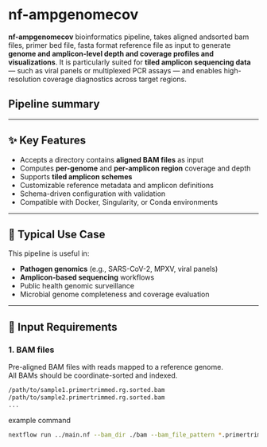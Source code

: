 


# nf-ampgenomecov

**nf-ampgenomecov** bioinformatics pipeline, takes aligned andsorted bam files, primer bed file, fasta format reference file as input to generate **genome and amplicon-level depth and coverage profiles and visualizations**.  It is particularly suited for **tiled amplicon sequencing data** — such as viral panels or multiplexed PCR assays — and enables high-resolution coverage diagnostics across target regions.

## Pipeline summary

---

## ✨ Key Features

- Accepts a directory contains **aligned BAM files** as input
- Computes **per-genome** and **per-amplicon region** coverage and depth
- Supports **tiled amplicon schemes**
- Customizable reference metadata and amplicon definitions
- Schema-driven configuration with validation
- Compatible with Docker, Singularity, or Conda environments

---

## 🧬 Typical Use Case

This pipeline is useful in:
- **Pathogen genomics** (e.g., SARS-CoV-2, MPXV, viral panels)
- **Amplicon-based sequencing** workflows
- Public health genomic surveillance
- Microbial genome completeness and coverage evaluation

---

## 🧾 Input Requirements

### 1. **BAM files**  
Pre-aligned BAM files with reads mapped to a reference genome.  
All BAMs should be coordinate-sorted and indexed.

```bash
/path/to/sample1.primertrimmed.rg.sorted.bam
/path/to/sample2.primertrimmed.rg.sorted.bam
...
```

example command

```bash
nextflow run ../main.nf --bam_dir ./bam --bam_file_pattern *.primertrimmed*.bam -profile singularity --outdir results/ --input bam --ref reference/reference.fasta --primer_bed bed/amplicon.bed 
```

